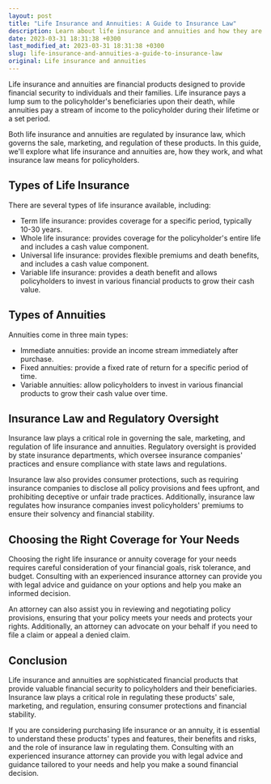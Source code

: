 ```yaml
---
layout: post
title: "Life Insurance and Annuities: A Guide to Insurance Law"
description: Learn about life insurance and annuities and how they are regulated by insurance law. Get legal advice on choosing the right coverage for your needs.
date: 2023-03-31 18:31:38 +0300
last_modified_at: 2023-03-31 18:31:38 +0300
slug: life-insurance-and-annuities-a-guide-to-insurance-law
original: Life insurance and annuities
---
```


Life insurance and annuities are financial products designed to provide financial security to individuals and their families. Life insurance pays a lump sum to the policyholder's beneficiaries upon their death, while annuities pay a stream of income to the policyholder during their lifetime or a set period. 

Both life insurance and annuities are regulated by insurance law, which governs the sale, marketing, and regulation of these products. In this guide, we'll explore what life insurance and annuities are, how they work, and what insurance law means for policyholders.

## Types of Life Insurance

There are several types of life insurance available, including:

- Term life insurance: provides coverage for a specific period, typically 10-30 years.
- Whole life insurance: provides coverage for the policyholder's entire life and includes a cash value component.
- Universal life insurance: provides flexible premiums and death benefits, and includes a cash value component.
- Variable life insurance: provides a death benefit and allows policyholders to invest in various financial products to grow their cash value.

## Types of Annuities

Annuities come in three main types:

- Immediate annuities: provide an income stream immediately after purchase.
- Fixed annuities: provide a fixed rate of return for a specific period of time.
- Variable annuities: allow policyholders to invest in various financial products to grow their cash value over time.

## Insurance Law and Regulatory Oversight

Insurance law plays a critical role in governing the sale, marketing, and regulation of life insurance and annuities. Regulatory oversight is provided by state insurance departments, which oversee insurance companies' practices and ensure compliance with state laws and regulations.

Insurance law also provides consumer protections, such as requiring insurance companies to disclose all policy provisions and fees upfront, and prohibiting deceptive or unfair trade practices. Additionally, insurance law regulates how insurance companies invest policyholders' premiums to ensure their solvency and financial stability.

## Choosing the Right Coverage for Your Needs

Choosing the right life insurance or annuity coverage for your needs requires careful consideration of your financial goals, risk tolerance, and budget. Consulting with an experienced insurance attorney can provide you with legal advice and guidance on your options and help you make an informed decision.

An attorney can also assist you in reviewing and negotiating policy provisions, ensuring that your policy meets your needs and protects your rights. Additionally, an attorney can advocate on your behalf if you need to file a claim or appeal a denied claim.

## Conclusion

Life insurance and annuities are sophisticated financial products that provide valuable financial security to policyholders and their beneficiaries. Insurance law plays a critical role in regulating these products' sale, marketing, and regulation, ensuring consumer protections and financial stability.

If you are considering purchasing life insurance or an annuity, it is essential to understand these products' types and features, their benefits and risks, and the role of insurance law in regulating them. Consulting with an experienced insurance attorney can provide you with legal advice and guidance tailored to your needs and help you make a sound financial decision.